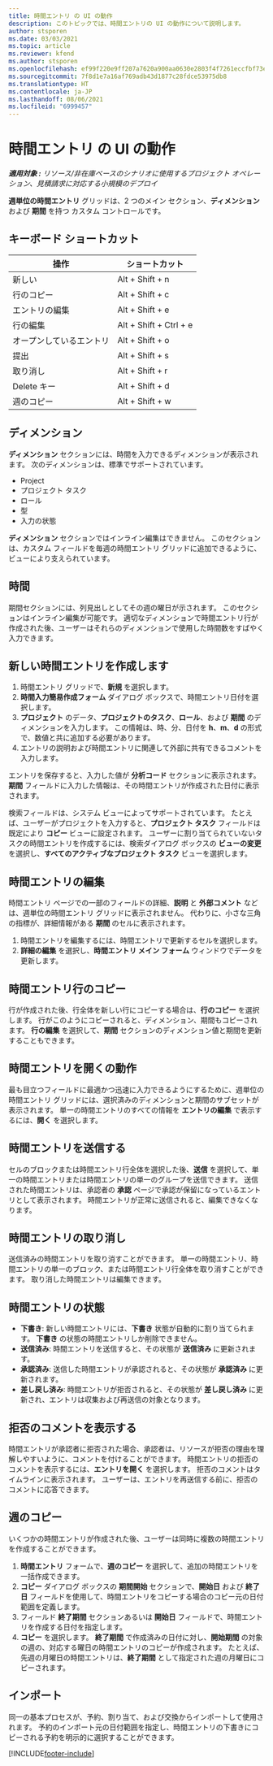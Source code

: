 ```yaml
---
title: 時間エントリ の UI の動作
description: このトピックでは、時間エントリの UI の動作について説明します。
author: stsporen
ms.date: 03/03/2021
ms.topic: article
ms.reviewer: kfend
ms.author: stsporen
ms.openlocfilehash: ef99f220e9ff207a7620a900aa0630e2803f4f7261eccfbf73ed79717648bf92
ms.sourcegitcommit: 7f8d1e7a16af769adb43d1877c28fdce53975db8
ms.translationtype: HT
ms.contentlocale: ja-JP
ms.lasthandoff: 08/06/2021
ms.locfileid: "6999457"
---
```

# <a name="time-entry-ui-behavior"></a>時間エントリ の UI の動作

_**適用対象 :** リソース/非在庫ベースのシナリオに使用するプロジェクト オペレーション、見積請求に対応する小規模のデプロイ_


**週単位の時間エントリ** グリッドは、2 つのメイン セクション、**ディメンション** および **期間** を持つ カスタム コントロールです。

## <a name="keyboard-shortcuts"></a>キーボード ショートカット
| 操作​​        | ショートカット                  |
|------------   |------------------------   |
| 新しい           | Alt + Shift + n           |
| 行のコピー      | Alt + Shift + c           |
| エントリの編集    | Alt + Shift + e           |
| 行の編集      | Alt + Shift + Ctrl + e    |
| オープンしているエントリ    | Alt + Shift + o           |
| 提出​​        | Alt + Shift + s           |
| 取り消し        | Alt + Shift + r           |
| Delete キー        | Alt + Shift + d           |
| 週のコピー     | Alt + Shift + w           |

## <a name="dimensions"></a>ディメンション
**ディメンション** セクションには、時間を入力できるディメンションが表示されます。 次のディメンションは、標準でサポートされています。

  - Project
  - プロジェクト タスク
  - ロール
  - 型
  - 入力の状態

**ディメンション** セクションではインライン編集はできません。 このセクションは、カスタム フィールドを毎週の時間エントリ グリッドに追加できるように、ビューにより支えられています。

## <a name="duration"></a>時間
期間セクションには、列見出しとしてその週の曜日が示されます。 このセクションはインライン編集が可能です。 適切なディメンションで時間エントリ行が作成された後、ユーザーはそれらのディメンションで使用した時間数をすばやく入力できます。

## <a name="create-a-new-time-entry"></a>新しい時間エントリを作成します

1. 時間エントリ グリッドで、**新規** を選択します。 
2. **時間入力簡易作成フォーム** ダイアログ ボックスで、時間エントリ日付を選択します。
3. **プロジェクト** のデータ、**プロジェクトのタスク**、**ロール**、および **期間** のディメンションを入力します。 この情報は、時、分、日付を **h**、**m**、**d** の形式で、数値と共に追加する必要があります。 
4. エントリの説明および時間エントリに関連して外部に共有できるコメントを入力します。 

エントリを保存すると、入力した値が **分析コード** セクションに表示されます。 **期間** フィールドに入力した情報は、その時間エントリが作成された日付に表示されます。

検索フィールドは、システム ビューによってサポートされています。 たとえば、ユーザーがプロジェクトを入力すると、**プロジェクト タスク** フィールドは既定により **コピー** ビューに設定されます。 ユーザーに割り当てられていないタスクの時間エントリを作成するには、検索ダイアログ ボックスの **ビューの変更** を選択し、**すべてのアクティブなプロジェクト タスク** ビューを選択します。

## <a name="edit-a-time-entry"></a>時間エントリの編集 
時間エントリ ページでの一部のフィールドの詳細、**説明** と **外部コメント** などは、週単位の時間エントリ グリッドに表示されません。 代わりに、小さな三角の指標が、詳細情報がある **期間** のセルに表示されます。 

1. 時間エントリを編集するには、時間エントリで更新するセルを選択します。
2. **詳細の編集** を選択し、**時間エントリ メイン フォーム** ウィンドウでデータを更新します。 

## <a name="copy-a-time-entry-row"></a>時間エントリ行のコピー
行が作成された後、行全体を新しい行にコピーする場合は、**行のコピー** を選択します。 行がこのようにコピーされると、ディメンション、期間もコピーされます。 **行の編集** を選択して、**期間** セクションのディメンション値と期間を更新することもできます。

## <a name="open-a-time-entry-behavior"></a>時間エントリを開くの動作
最も目立つフィールドに最適かつ迅速に入力できるようにするために、週単位の時間エントリ グリッドには、選択済みのディメンションと期間のサブセットが表示されます。 単一の時間エントリのすべての情報を **エントリの編集** で表示するには、**開く** を選択します。

## <a name="submit-a-time-entry"></a>時間エントリを送信する
セルのブロックまたは時間エントリ行全体を選択した後、**送信** を選択して、単一の時間エントリまたは時間エントリの単一のグループを送信できます。 送信された時間エントリは、承認者の **承認** ページで承認が保留になっているエントリとして表示されます。 時間エントリが正常に送信されると、編集できなくなります。

## <a name="recall-a-time-entry"></a>時間エントリの取り消し
送信済みの時間エントリを取り消すことができます。 単一の時間エントリ、時間エントリの単一のブロック、または時間エントリ行全体を取り消すことができます。 取り消した時間エントリは編集できます。

## <a name="time-entry-status"></a>時間エントリの状態

- **下書き**: 新しい時間エントリには、**下書き** 状態が自動的に割り当てられます。 **下書き** の状態の時間エントリしか削除できません。
- **送信済み**: 時間エントリを送信すると、その状態が **送信済み** に更新されます。 
- **承認済み**: 送信した時間エントリが承認されると、その状態が **承認済み** に更新されます。 
- **差し戻し済み**: 時間エントリが拒否されると、その状態が **差し戻し済み** に更新され、エントリは収集および再送信の対象となります。 

## <a name="view-rejection-comments"></a>拒否のコメントを表示する
時間エントリが承認者に拒否された場合、承認者は、リソースが拒否の理由を理解しやすいように、コメントを付けることができます。 時間エントリの拒否のコメントを表示するには、**エントリを開く** を選択します。 拒否のコメントはタイムラインに表示されます。 ユーザーは、エントリを再送信する前に、拒否のコメントに応答できます。

## <a name="copy-week"></a>週のコピー
いくつかの時間エントリが作成された後、ユーザーは同時に複数の時間エントリを作成することができます。

1. **時間エントリ** フォームで、**週のコピー** を選択して、追加の時間エントリを一括作成できます。 
2. **コピー** ダイアログ ボックスの **期間開始** セクションで、**開始日** および **終了日** フィールドを使用して、時間エントリをコピーする場合のコピー元の日付範囲を定義します。 
3. フィールド **終了期間** セクションあるいは **開始日** フィールドで、時間エントリを作成する日付を指定します。 
4. **コピー** を選択します。 **終了期間** で作成済みの日付に対し、**開始期間** の対象の週の、対応する曜日の時間エントリのコピーが作成されます。 たとえば、先週の月曜日の時間エントリは、**終了期間** として指定された週の月曜日にコピーされます。

## <a name="import"></a>インポート
同一の基本プロセスが、予約、割り当て、および交換からインポートして使用されます。 予約のインポート元の日付範囲を指定し、時間エントリの下書きにコピーされる予約を明示的に選択することができます。 


[!INCLUDE[footer-include](../includes/footer-banner.md)]
